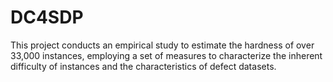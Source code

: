 # DC4SDP
This project conducts an empirical study to estimate the hardness of over 33,000 instances, employing a set of measures to characterize the inherent difficulty of instances and the characteristics of defect datasets. 

